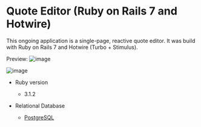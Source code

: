 # Quote Editor (Ruby on Rails 7 and Hotwire)

This ongoing application is a single-page, reactive quote editor. It was build with Ruby on Rails 7 and Hotwire (Turbo + Stimulus).

Preview:
![image](https://github.com/user-attachments/assets/631dcf64-eff2-4803-bef3-3e27b38c79ad)

![image](https://github.com/user-attachments/assets/e1dbee96-9892-4c21-a920-076efd530ae6)


* Ruby version
  - 3.1.2

* Relational Database
  - [PostgreSQL](https://www.postgresql.org/)
